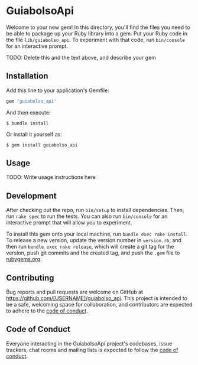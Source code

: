 # GuiabolsoApi

Welcome to your new gem! In this directory, you'll find the files you need to be able to package up your Ruby library into a gem. Put your Ruby code in the file `lib/guiabolso_api`. To experiment with that code, run `bin/console` for an interactive prompt.

TODO: Delete this and the text above, and describe your gem

## Installation

Add this line to your application's Gemfile:

```ruby
gem 'guiabolso_api'
```

And then execute:

    $ bundle install

Or install it yourself as:

    $ gem install guiabolso_api

## Usage

TODO: Write usage instructions here

## Development

After checking out the repo, run `bin/setup` to install dependencies. Then, run `rake spec` to run the tests. You can also run `bin/console` for an interactive prompt that will allow you to experiment.

To install this gem onto your local machine, run `bundle exec rake install`. To release a new version, update the version number in `version.rb`, and then run `bundle exec rake release`, which will create a git tag for the version, push git commits and the created tag, and push the `.gem` file to [rubygems.org](https://rubygems.org).

## Contributing

Bug reports and pull requests are welcome on GitHub at https://github.com/[USERNAME]/guiabolso_api. This project is intended to be a safe, welcoming space for collaboration, and contributors are expected to adhere to the [code of conduct](https://github.com/[USERNAME]/guiabolso_api/blob/master/CODE_OF_CONDUCT.md).

## Code of Conduct

Everyone interacting in the GuiabolsoApi project's codebases, issue trackers, chat rooms and mailing lists is expected to follow the [code of conduct](https://github.com/[USERNAME]/guiabolso_api/blob/master/CODE_OF_CONDUCT.md).
